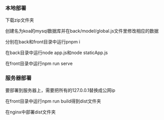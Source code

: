### 本地部署

下载zip文件夹

创建名为koa的mysql数据库并在back/model/global.js文件里修改相应的数据

分别在back和front目录中运行pnpm i

在back目录中运行node app.js和node staticApp.js

在front目录中运行npm run serve


### 服务器部署

要部署到服务器上，需要把所有的127.0.0.1替换成公网ip

在front目录中运行npm run build得到dist文件夹

在nginx中部署dist文件夹
